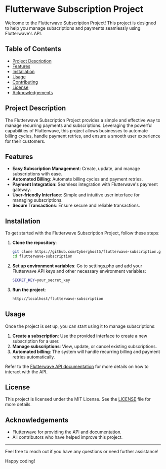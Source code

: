 # Flutterwave Subscription Project

Welcome to the Flutterwave Subscription Project! This project is designed to help you manage subscriptions and payments seamlessly using Flutterwave's API.

## Table of Contents

- [Project Description](#project-description)
- [Features](#features)
- [Installation](#installation)
- [Usage](#usage)
- [Contributing](#contributing)
- [License](#license)
- [Acknowledgements](#acknowledgements)

## Project Description

The Flutterwave Subscription Project provides a simple and effective way to manage recurring payments and subscriptions. Leveraging the powerful capabilities of Flutterwave, this project allows businesses to automate billing cycles, handle payment retries, and ensure a smooth user experience for their customers.

## Features

- **Easy Subscription Management**: Create, update, and manage subscriptions with ease.
- **Automated Billing**: Automate billing cycles and payment retries.
- **Payment Integration**: Seamless integration with Flutterwave's payment gateway.
- **User-friendly Interface**: Simple and intuitive user interface for managing subscriptions.
- **Secure Transactions**: Ensure secure and reliable transactions.

## Installation

To get started with the Flutterwave Subscription Project, follow these steps:

1. **Clone the repository**:
    ```sh
    git clone https://github.com/Cyberghost5/flutterwave-subscription.git
    cd flutterwave-subscription
    ```

2. **Set up environment variables**:
    Go to settings.php and add your Flutterwave API keys and other necessary environment variables:
    ```sh
    SECRET_KEY=your_secret_key
    ```

4. **Run the project**:
    ```sh
   http://localhost/flutterwave-subscription
    ```

## Usage

Once the project is set up, you can start using it to manage subscriptions:

1. **Create a subscription**: Use the provided interface to create a new subscription for a user.
2. **Manage subscriptions**: View, update, or cancel existing subscriptions.
3. **Automated billing**: The system will handle recurring billing and payment retries automatically.

Refer to the [Flutterwave API documentation](https://developer.flutterwave.com/docs) for more details on how to interact with the API.

## License

This project is licensed under the MIT License. See the [LICENSE](LICENSE) file for more details.

## Acknowledgements

- [Flutterwave](https://www.flutterwave.com) for providing the API and documentation.
- All contributors who have helped improve this project.

---

Feel free to reach out if you have any questions or need further assistance!

Happy coding!
